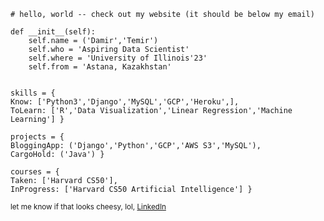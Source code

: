     # hello, world -- check out my website (it should be below my email)
    
    def __init__(self):
        self.name = ('Damir','Temir')
        self.who = 'Aspiring Data Scientist'
        self.where = 'University of Illinois'23'
        self.from = 'Astana, Kazakhstan'


    skills = { 
    Know: ['Python3','Django','MySQL','GCP','Heroku',],
    ToLearn: ['R','Data Visualization','Linear Regression','Machine Learning'] }
    
    projects = {
    BloggingApp: ('Django','Python','GCP','AWS S3','MySQL'),
    CargoHold: ('Java') }
    
    courses = {
    Taken: ['Harvard CS50'],
    InProgress: ['Harvard CS50 Artificial Intelligence'] }
    
<small>let me know if that looks cheesy, lol, [LinkedIn](https://www.linkedin.com/in/damirtemir/) </small>
    
<!--
**dtemir/dtemir** is a ✨ _special_ ✨ repository because its `README.md` (this file) appears on your GitHub profile.

Here are some ideas to get you started:

- 🔭 I’m currently working on ...
- 🌱 I’m currently learning ...
- 👯 I’m looking to collaborate on ...
- 🤔 I’m looking for help with ...
- 💬 Ask me about ...
- 📫 How to reach me: ...
- 😄 Pronouns: ...
- ⚡ Fun fact: ...
-->

